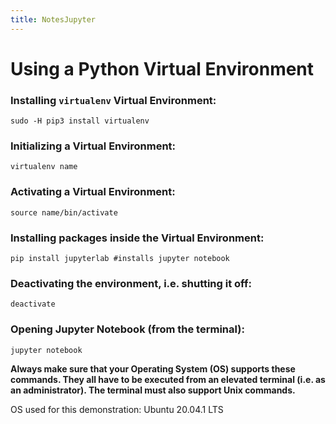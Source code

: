 ```yaml
---
title: NotesJupyter
---
```

# Using a Python Virtual Environment

### Installing `virtualenv`  Virtual Environment:    
```
sudo -H pip3 install virtualenv
```  

### Initializing a Virtual Environment:  
```
virtualenv name
```  

### Activating a Virtual Environment:  
```
source name/bin/activate
```  

### Installing packages inside the Virtual Environment:  
```
pip install jupyterlab #installs jupyter notebook
```  

### Deactivating the environment, i.e. shutting it off:  
```
deactivate
```

### Opening Jupyter Notebook (from the terminal):  
```
jupyter notebook
```

**Always make sure that your Operating System (OS) supports these commands.
They all have to be executed from an elevated terminal (i.e. as an
administrator). The terminal must also support Unix commands.** 

OS used for this demonstration: Ubuntu 20.04.1 LTS
